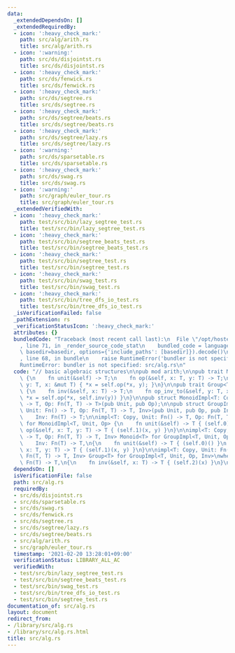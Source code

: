 ```yaml
---
data:
  _extendedDependsOn: []
  _extendedRequiredBy:
  - icon: ':heavy_check_mark:'
    path: src/alg/arith.rs
    title: src/alg/arith.rs
  - icon: ':warning:'
    path: src/ds/disjointst.rs
    title: src/ds/disjointst.rs
  - icon: ':heavy_check_mark:'
    path: src/ds/fenwick.rs
    title: src/ds/fenwick.rs
  - icon: ':heavy_check_mark:'
    path: src/ds/segtree.rs
    title: src/ds/segtree.rs
  - icon: ':heavy_check_mark:'
    path: src/ds/segtree/beats.rs
    title: src/ds/segtree/beats.rs
  - icon: ':heavy_check_mark:'
    path: src/ds/segtree/lazy.rs
    title: src/ds/segtree/lazy.rs
  - icon: ':warning:'
    path: src/ds/sparsetable.rs
    title: src/ds/sparsetable.rs
  - icon: ':heavy_check_mark:'
    path: src/ds/swag.rs
    title: src/ds/swag.rs
  - icon: ':warning:'
    path: src/graph/euler_tour.rs
    title: src/graph/euler_tour.rs
  _extendedVerifiedWith:
  - icon: ':heavy_check_mark:'
    path: test/src/bin/lazy_segtree_test.rs
    title: test/src/bin/lazy_segtree_test.rs
  - icon: ':heavy_check_mark:'
    path: test/src/bin/segtree_beats_test.rs
    title: test/src/bin/segtree_beats_test.rs
  - icon: ':heavy_check_mark:'
    path: test/src/bin/segtree_test.rs
    title: test/src/bin/segtree_test.rs
  - icon: ':heavy_check_mark:'
    path: test/src/bin/swag_test.rs
    title: test/src/bin/swag_test.rs
  - icon: ':heavy_check_mark:'
    path: test/src/bin/tree_dfs_io_test.rs
    title: test/src/bin/tree_dfs_io_test.rs
  _isVerificationFailed: false
  _pathExtension: rs
  _verificationStatusIcon: ':heavy_check_mark:'
  attributes: {}
  bundledCode: "Traceback (most recent call last):\n  File \"/opt/hostedtoolcache/Python/3.9.2/x64/lib/python3.9/site-packages/onlinejudge_verify/documentation/build.py\"\
    , line 71, in _render_source_code_stat\n    bundled_code = language.bundle(stat.path,\
    \ basedir=basedir, options={'include_paths': [basedir]}).decode()\n  File \"/opt/hostedtoolcache/Python/3.9.2/x64/lib/python3.9/site-packages/onlinejudge_verify/languages/user_defined.py\"\
    , line 68, in bundle\n    raise RuntimeError('bundler is not specified: {}'.format(path.as_posix()))\n\
    RuntimeError: bundler is not specified: src/alg.rs\n"
  code: "// basic algebraic structures\n\npub mod arith;\n\npub trait Monoid<T: Copy>\
    \ {\n    fn unit(&self) -> T;\n    fn op(&self, x: T, y: T) -> T;\n    fn op_to(&self,\
    \ y: T, x: &mut T) { *x = self.op(*x, y); }\n}\n\npub trait Group<T: Copy>: Monoid<T>\
    \ {\n    fn inv(&self, x: T) -> T;\n    fn op_inv_to(&self, y: T, x: &mut T) {\
    \ *x = self.op(*x, self.inv(y)) }\n}\n\npub struct MonoidImpl<T: Copy, Unit: Fn()\
    \ -> T, Op: Fn(T, T) -> T>(pub Unit, pub Op);\n\npub struct GroupImpl<T: Copy,\
    \ Unit: Fn() -> T, Op: Fn(T, T) -> T, Inv>(pub Unit, pub Op, pub Inv)\nwhere\n\
    \    Inv: Fn(T) -> T;\n\nimpl<T: Copy, Unit: Fn() -> T, Op: Fn(T, T) -> T> Monoid<T>\
    \ for MonoidImpl<T, Unit, Op> {\n    fn unit(&self) -> T { (self.0)() }\n    fn\
    \ op(&self, x: T, y: T) -> T { (self.1)(x, y) }\n}\n\nimpl<T: Copy, Unit: Fn()\
    \ -> T, Op: Fn(T, T) -> T, Inv> Monoid<T> for GroupImpl<T, Unit, Op, Inv>\nwhere\n\
    \    Inv: Fn(T) -> T,\n{\n    fn unit(&self) -> T { (self.0)() }\n    fn op(&self,\
    \ x: T, y: T) -> T { (self.1)(x, y) }\n}\n\nimpl<T: Copy, Unit: Fn() -> T, Op:\
    \ Fn(T, T) -> T, Inv> Group<T> for GroupImpl<T, Unit, Op, Inv>\nwhere\n    Inv:\
    \ Fn(T) -> T,\n{\n    fn inv(&self, x: T) -> T { (self.2)(x) }\n}\n"
  dependsOn: []
  isVerificationFile: false
  path: src/alg.rs
  requiredBy:
  - src/ds/disjointst.rs
  - src/ds/sparsetable.rs
  - src/ds/swag.rs
  - src/ds/fenwick.rs
  - src/ds/segtree.rs
  - src/ds/segtree/lazy.rs
  - src/ds/segtree/beats.rs
  - src/alg/arith.rs
  - src/graph/euler_tour.rs
  timestamp: '2021-02-20 13:28:01+09:00'
  verificationStatus: LIBRARY_ALL_AC
  verifiedWith:
  - test/src/bin/lazy_segtree_test.rs
  - test/src/bin/segtree_beats_test.rs
  - test/src/bin/swag_test.rs
  - test/src/bin/tree_dfs_io_test.rs
  - test/src/bin/segtree_test.rs
documentation_of: src/alg.rs
layout: document
redirect_from:
- /library/src/alg.rs
- /library/src/alg.rs.html
title: src/alg.rs
---
```

